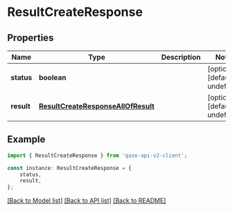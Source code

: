 # ResultCreateResponse


## Properties

Name | Type | Description | Notes
------------ | ------------- | ------------- | -------------
**status** | **boolean** |  | [optional] [default to undefined]
**result** | [**ResultCreateResponseAllOfResult**](ResultCreateResponseAllOfResult.md) |  | [optional] [default to undefined]

## Example

```typescript
import { ResultCreateResponse } from 'qase-api-v2-client';

const instance: ResultCreateResponse = {
    status,
    result,
};
```

[[Back to Model list]](../README.md#documentation-for-models) [[Back to API list]](../README.md#documentation-for-api-endpoints) [[Back to README]](../README.md)
